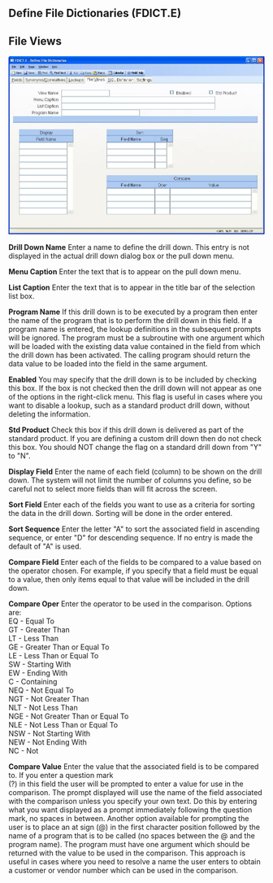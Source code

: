 ##  Define File Dictionaries (FDICT.E)

<PageHeader />

##  File Views

![](./FDICT-E-4.jpg)

**Drill Down Name** Enter a name to define the drill down. This entry is not
displayed in the actual drill down dialog box or the pull down menu.  
  
**Menu Caption** Enter the text that is to appear on the pull down menu.  
  
**List Caption** Enter the text that is to appear in the title bar of the
selection list box.  
  
**Program Name** If this drill down is to be executed by a program then enter
the name of the program that is to perform the drill down in this field. If a
program name is entered, the lookup definitions in the subsequent prompts will
be ignored. The program must be a subroutine with one argument which will be
loaded with the existing data value contained in the field from which the
drill down has been activated. The calling program should return the data
value to be loaded into the field in the same argument.  
  
**Enabled** You may specify that the drill down is to be included by checking
this box. If the box is not checked then the drill down will not appear as one
of the options in the right-click menu. This flag is useful in cases where you
want to disable a lookup, such as a standard product drill down, without
deleting the information.  
  
**Std Product** Check this box if this drill down is delivered as part of the
standard product. If you are defining a custom drill down then do not check
this box. You should NOT change the flag on a standard drill down from "Y" to
"N".  
  
**Display Field** Enter the name of each field (column) to be shown on the
drill down. The system will not limit the number of columns you define, so be
careful not to select more fields than will fit across the screen.  
  
**Sort Field** Enter each of the fields you want to use as a criteria for
sorting the data in the drill down. Sorting will be done in the order entered.  
  
**Sort Sequence** Enter the letter "A" to sort the associated field in
ascending sequence, or enter "D" for descending sequence. If no entry is made
the default of "A" is used.  
  
**Compare Field** Enter each of the fields to be compared to a value based on
the operator chosen. For example, if you specify that a field must be equal to
a value, then only items equal to that value will be included in the drill
down.  
  
**Compare Oper** Enter the operator to be used in the comparison. Options are:  
EQ - Equal To  
GT - Greater Than  
LT - Less Than  
GE - Greater Than or Equal To  
LE - Less Than or Equal To  
SW - Starting With  
EW - Ending With  
C - Containing  
NEQ - Not Equal To  
NGT - Not Greater Than  
NLT - Not Less Than  
NGE - Not Greater Than or Equal To  
NLE - Not Less Than or Equal To  
NSW - Not Starting With  
NEW - Not Ending With  
NC - Not  
  
**Compare Value** Enter the value that the associated field is to be compared
to. If you enter a question mark  
(?) in this field the user will be prompted to enter a value for use in the
comparison. The prompt displayed will use the name of the field associated
with the comparison unless you specify your own text. Do this by entering what
you want displayed as a prompt immediately following the question mark, no
spaces in between. Another option available for prompting the user is to place
an at sign (@) in the first character position followed by the name of a
program that is to be called (no spaces between the @ and the program name).
The program must have one argument which should be returned with the value to
be used in the comparison. This approach is useful in cases where you need to
resolve a name the user enters to obtain a customer or vendor number which can
be used in the comparison.  
  
  
<badge text= "Version 8.10.57" vertical="middle" />

<PageFooter />